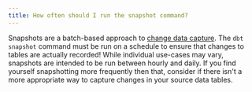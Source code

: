 ```yaml
---
title: How often should I run the snapshot command?
---
```


Snapshots are a batch-based approach to [change data capture](https://en.wikipedia.org/wiki/Change_data_capture). The `dbt snapshot` command must be run on a schedule to ensure that changes to tables are actually recorded! While individual use-cases may vary, snapshots are intended to be run between hourly and daily. If you find yourself snapshotting more frequently then that, consider if there isn't a more appropriate way to capture changes in your source data tables.
